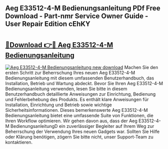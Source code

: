 ## Aeg E33512-4-M Bedienungsanleitung PDf Free Download - Part-nmr Service Owner Guide - User Repair Edition cEhKY

# <h2><a href="http://df00hp.blite.top/?on=Aeg+E33512-4-M+Bedienungsanleitung">🔗Download 👉🔴 Aeg E33512-4-M Bedienungsanleitung</a></h2>

[![Aeg E33512-4-M Bedienungsanleitung new download](https://i.imgur.com/lujVjoI.png)](http://df00hp.blite.top/?on=Aeg+E33512-4-M+Bedienungsanleitung)
Machen Sie den ersten Schritt zur Beherrschung Ihres neuen Aeg E33512-4-M Bedienungsanleitung mit diesem umfassenden Benutzerhandbuch, das Installation, Betrieb und Wartung abdeckt. Bevor Sie Ihren Aeg E33512-4-M Bedienungsanleitung verwenden, lesen Sie bitte in diesem Benutzerhandbuch detaillierte Anweisungen zur Einrichtung, Bedienung und Fehlerbehebung des Produkts. Es enthält klare Anweisungen für Installation, Einrichtung und Betrieb sowie wichtige Sicherheitsinformationen. Dieses bemerkenswerte Aeg E33512-4-M Bedienungsanleitung bietet eine umfassende Suite von Funktionen, die Ihren Workflow optimieren. Wir gehen davon aus, dass der Aeg E33512-4-M BedienungsanleitungD ein zuverlässiger Begleiter auf Ihrem Weg zur Beherrschung der Verwendung Ihres neuen Gadgets war. Sollten Sie Hilfe oder Klärung benötigen, zögern Sie bitte nicht, unser Support-Team zu kontaktieren.
